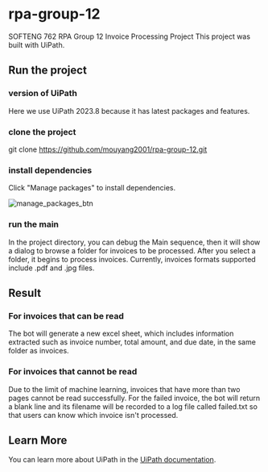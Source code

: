 # rpa-group-12
SOFTENG 762 RPA Group 12 Invoice Processing Project
This project was built with UiPath.
## Run the project
### version of UiPath
   Here we use UiPath 2023.8 because it has latest packages and features.
### clone the project
git clone https://github.com/mouyang2001/rpa-group-12.git
### install dependencies
   Click "Manage packages" to install dependencies.
   
   ![manage_packages_btn](https://github.com/mouyang2001/rpa-group-12/assets/61965934/ea3f3020-d6d9-44ea-adf5-cdf41a58d626)

### run the main
   In the project directory, you can debug the Main sequence, then it will show a dialog to browse a folder for invoices to be processed. After you select a folder, it begins to process invoices. Currently, invoices formats supported include .pdf and .jpg files.
## Result
### For invoices that can be read
The bot will generate a new excel sheet, which includes information extracted such as invoice number, total amount, and due date, in the same folder as invoices.
### For invoices that cannot be read
Due to the limit of machine learning, invoices that have more than two pages cannot be read successfully. 
For the failed invoice, the bot will return a blank line and its filename will be recorded to a log file called failed.txt so that users can know which invoice isn't processed.
## Learn More
You can learn more about UiPath in the [UiPath documentation](https://docs.uipath.com/).
